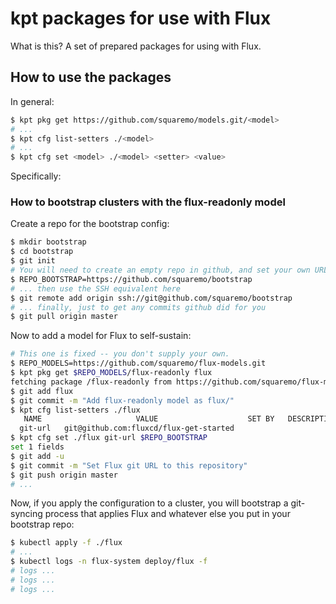# kpt packages for use with Flux

What is this? A set of prepared packages for using with Flux.

## How to use the packages

In general:

```sh
$ kpt pkg get https://github.com/squaremo/models.git/<model>
# ...
$ kpt cfg list-setters ./<model>
# ...
$ kpt cfg set <model> ./<model> <setter> <value>
```

Specifically:

### How to bootstrap clusters with the flux-readonly model

Create a repo for the bootstrap config:

```sh
$ mkdir bootstrap
$ cd bootstrap
$ git init
# You will need to create an empty repo in github, and set your own URL here
$ REPO_BOOTSTRAP=https://github.com/squaremo/bootstrap
# ... then use the SSH equivalent here
$ git remote add origin ssh://git@github.com/squaremo/bootstrap
# ... finally, just to get any commits github did for you
$ git pull origin master
```

Now to add a model for Flux to self-sustain:

```sh
# This one is fixed -- you don't supply your own.
$ REPO_MODELS=https://github.com/squaremo/flux-models.git
$ kpt pkg get $REPO_MODELS/flux-readonly flux
fetching package /flux-readonly from https://github.com/squaremo/flux-models to flux
$ git add flux
$ git commit -m "Add flux-readonly model as flux/"
$ kpt cfg list-setters ./flux
   NAME                     VALUE                    SET BY   DESCRIPTION   COUNT
  git-url   git@github.com:fluxcd/flux-get-started                          1
$ kpt cfg set ./flux git-url $REPO_BOOTSTRAP
set 1 fields
$ git add -u
$ git commit -m "Set Flux git URL to this repository"
$ git push origin master
# ...
```

Now, if you apply the configuration to a cluster, you will bootstrap a
git-syncing process that applies Flux and whatever else you put in
your bootstrap repo:

```sh
$ kubectl apply -f ./flux
# ...
$ kubectl logs -n flux-system deploy/flux -f
# logs ...
# logs ...
# logs ...
```
